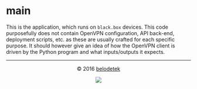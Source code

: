 # main
This is the application, which runs on `black.box` devices. This code purposefully does not contain OpenVPN configuration, API back-end, deployment scripts, etc. as these are usually crafted for each specific purpose. It should however give an idea of how the OpenVPN client is driven by the Python program and what inputs/outputs it expects.

<hr>
<p align="center">&copy; 2016 <a href="http://ab77.github.io/">belodetek</a></p>
<p align="center"><a href="http://anton.belodedenko.me/"><img src="https://avatars2.githubusercontent.com/u/2033996?v=3&s=50"></a></p>
